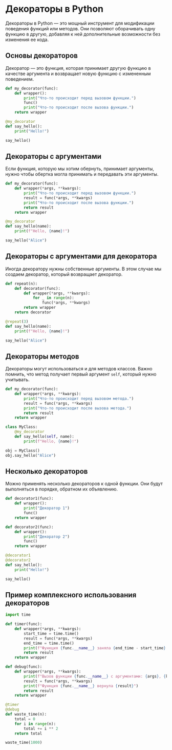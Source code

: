 # Декораторы в Python

Декораторы в Python — это мощный инструмент для модификации поведения функций или методов. Они позволяют оборачивать одну функцию в другую, добавляя к ней дополнительные возможности без изменения ее кода.

## Основы декораторов

Декоратор — это функция, которая принимает другую функцию в качестве аргумента и возвращает новую функцию с измененным поведением.

```python
def my_decorator(func):
    def wrapper():
        print("Что-то происходит перед вызовом функции.")
        func()
        print("Что-то происходит после вызова функции.")
    return wrapper

@my_decorator
def say_hello():
    print("Hello!")

say_hello()
```

## Декораторы с аргументами

Если функция, которую мы хотим обернуть, принимает аргументы, нужно чтобы обертка могла принимать и передавать эти аргументы.

```python
def my_decorator(func):
    def wrapper(*args, **kwargs):
        print("Что-то происходит перед вызовом функции.")
        result = func(*args, **kwargs)
        print("Что-то происходит после вызова функции.")
        return result
    return wrapper

@my_decorator
def say_hello(name):
    print(f"Hello, {name}!")

say_hello("Alice")
```

## Декораторы с аргументами для декоратора

Иногда декоратору нужны собственные аргументы. В этом случае мы создаем декоратор, который возвращает декоратор.

```python
def repeat(n):
    def decorator(func):
        def wrapper(*args, **kwargs):
            for _ in range(n):
                func(*args, **kwargs)
        return wrapper
    return decorator

@repeat(3)
def say_hello(name):
    print(f"Hello, {name}!")

say_hello("Alice")
```

## Декораторы методов

Декораторы могут использоваться и для методов классов. Важно помнить, что метод получает первый аргумент `self`, который нужно учитывать.

```python
def my_decorator(func):
    def wrapper(*args, **kwargs):
        print("Что-то происходит перед вызовом метода.")
        result = func(*args, **kwargs)
        print("Что-то происходит после вызова метода.")
        return result
    return wrapper

class MyClass:
    @my_decorator
    def say_hello(self, name):
        print(f"Hello, {name}!")

obj = MyClass()
obj.say_hello("Alice")
```

## Несколько декораторов

Можно применять несколько декораторов к одной функции. Они будут выполняться в порядке, обратном их объявлению.

```python
def decorator1(func):
    def wrapper():
        print("Декоратор 1")
        func()
    return wrapper

def decorator2(func):
    def wrapper():
        print("Декоратор 2")
        func()
    return wrapper

@decorator1
@decorator2
def say_hello():
    print("Hello!")

say_hello()
```

## Пример комплексного использования декораторов

```python
import time

def timer(func):
    def wrapper(*args, **kwargs):
        start_time = time.time()
        result = func(*args, **kwargs)
        end_time = time.time()
        print(f"Функция {func.__name__} заняла {end_time - start_time} секунд.")
        return result
    return wrapper

def debug(func):
    def wrapper(*args, **kwargs):
        print(f"Вызов функции {func.__name__} с аргументами: {args}, {kwargs}")
        result = func(*args, **kwargs)
        print(f"Функция {func.__name__} вернула {result}")
        return result
    return wrapper

@timer
@debug
def waste_time(n):
    total = 0
    for i in range(n):
        total += i ** 2
    return total

waste_time(1000)
```